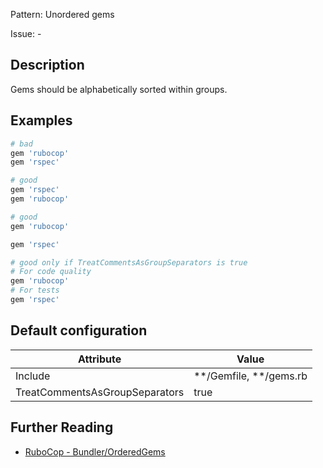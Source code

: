 Pattern: Unordered gems

Issue: -

## Description

Gems should be alphabetically sorted within groups.

## Examples

```ruby
# bad
gem 'rubocop'
gem 'rspec'

# good
gem 'rspec'
gem 'rubocop'

# good
gem 'rubocop'

gem 'rspec'

# good only if TreatCommentsAsGroupSeparators is true
# For code quality
gem 'rubocop'
# For tests
gem 'rspec'
```

## Default configuration

Attribute | Value
--- | ---
Include | \*\*/Gemfile, \*\*/gems.rb
TreatCommentsAsGroupSeparators | true

## Further Reading

* [RuboCop - Bundler/OrderedGems](https://docs.rubocop.org/rubocop/cops_bundler.html#bundlerorderedgems)
